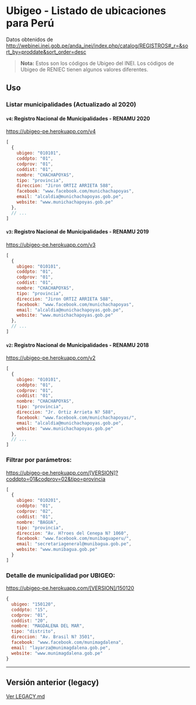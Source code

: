 # Ubigeo  - Listado de ubicaciones para Perú

Datos obtenidos de http://webinei.inei.gob.pe/anda_inei/index.php/catalog/REGISTROS#_r=&sort_by=proddate&sort_order=desc

> **Nota:** Estos son los códigos de Ubigeo del INEI. Los códigos de Ubigeo de RENIEC tienen algunos valores diferentes.

## Uso

### Listar municipalidades (Actualizado al 2020)

#### `v4`: Registro Nacional de Municipalidades - RENAMU 2020

https://ubigeo-pe.herokuapp.com/v4

```javascript
[
  {
    ubigeo: "010101",
    coddpto: "01",
    codprov: "01",
    coddist: "01",
    nombre: "CHACHAPOYAS",
    tipo: "provincia",
    direccion: "Jiron ORTIZ ARRIETA 588",
    facebook: "www.facebook.com/munichachapoyas",
    email: "alcaldia@munichachapoyas.gob.pe",
    website: "www.munichachapoyas.gob.pe"
  },
  // ...
]
```

#### `v3`: Registro Nacional de Municipalidades - RENAMU 2019

https://ubigeo-pe.herokuapp.com/v3

```javascript
[
  {
    ubigeo: "010101",
    coddpto: "01",
    codprov: "01",
    coddist: "01",
    nombre: "CHACHAPOYAS",
    tipo: "provincia",
    direccion: "Jiron ORTIZ ARRIETA 588",
    facebook: "www.facebook.com/munichachapoyas",
    email: "alcaldia@munichachapoyas.gob.pe",
    website: "www.munichachapoyas.gob.pe"
  },
  // ...
]
```

#### `v2`: Registro Nacional de Municipalidades - RENAMU 2018

https://ubigeo-pe.herokuapp.com/v2

```javascript
[
  {
    ubigeo: "010101",
    coddpto: "01",
    codprov: "01",
    coddist: "01",
    nombre: "CHACHAPOYAS",
    tipo: "provincia",
    direccion: "Jr. Ortiz Arrieta N? 588",
    facebook: "www.facebook.com/munichachapoyas/",
    email: "alcaldia@munichachapoyas.gob.pe",
    website: "www.munichachapoyas.gob.pe"
  },
  // ...
]
```

### Filtrar por parámetros:

https://ubigeo-pe.herokuapp.com/[VERSION]?coddpto=01&codprov=02&tipo=provincia

```javascript
[
  {
    ubigeo: "010201",
    coddpto: "01",
    codprov: "02",
    coddist: "01",
    nombre: "BAGUA",
    tipo: "provincia",
    direccion: "Av. H?roes del Cenepa N? 1060",
    facebook: "www.facebook.com/munibaguaperu/",
    email: "secretariageneral@munibagua.gob.pe",
    website: "www.munibagua.gob.pe"
  }
]
```

### Detalle de municipalidad por UBIGEO:

https://ubigeo-pe.herokuapp.com/[VERSION]/150120

```js
{
  ubigeo: "150120",
  coddpto: "15",
  codprov: "01",
  coddist: "20",
  nombre: "MAGDALENA DEL MAR",
  tipo: "distrito",
  direccion: "Av. Brasil N? 3501",
  facebook: "www.facebook.com/munimagdalena",
  email: "layarza@munimagdalena.gob.pe",
  website: "www.munimagdalena.gob.pe"
}
```

---

## Versión anterior (legacy)

[Ver LEGACY.md](LEGACY.md)

